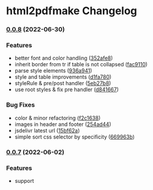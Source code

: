 # html2pdfmake Changelog
### [0.0.8](https://github.com/dantio/html2pdfmake/compare/v0.0.7...v0.0.8) (2022-06-30)


### Features

* better font and color handling ([352afe8](https://github.com/dantio/html2pdfmake/commit/352afe825a82bd6239753b3827f038ac206f2109))
* inherit border from tr if table is not collapsed ([fac9110](https://github.com/dantio/html2pdfmake/commit/fac911098479076727e2b2202fc4d637e5c11bfe))
* parse style elements ([936a941](https://github.com/dantio/html2pdfmake/commit/936a941e8ff5261ebf6194400c33787b2af888e0))
* style and table improvements ([d1fa780](https://github.com/dantio/html2pdfmake/commit/d1fa780ff6460afaa99011b00074cb344f1ce1fb))
* styleRule & pre/post handler ([5eb27b8](https://github.com/dantio/html2pdfmake/commit/5eb27b8f1524a8bbae1cf1077c5d11b3204f1737))
* use root styles & fix pre handler ([d841667](https://github.com/dantio/html2pdfmake/commit/d8416679c52c3e641a8423523ffa3a82566de05c))


### Bug Fixes

* color & minor refactoring ([f2c1638](https://github.com/dantio/html2pdfmake/commit/f2c1638d7e784138be7f34bf4b58f6b3aac2e258))
* images in header and footer ([254ad44](https://github.com/dantio/html2pdfmake/commit/254ad44844db0df49435e918c5d7c8bc69676f1a))
* jsdelivr latest url ([15bf62a](https://github.com/dantio/html2pdfmake/commit/15bf62a242f4a9414a068a1c882ffccdd75dfff8))
* simple sort css selector by specificity ([669963b](https://github.com/dantio/html2pdfmake/commit/669963bf3017c2447b1ca8819eada7b31923a01a))

### [0.0.7](https://github.com/dantio/html2pdfmake/compare/v0.0.6...v0.0.7) (2022-06-02)


### Features

* support <style> in templates ([41b205c](https://github.com/dantio/html2pdfmake/commit/41b205c62181466298c992862a6848022d558a93))
* template support with header/footer and meta info for pdfmake ([dea03e4](https://github.com/dantio/html2pdfmake/commit/dea03e4ccff4f941182f7687ee7d46862e8e45d1))


### Bug Fixes

* browserlist in package.json ([3618a9f](https://github.com/dantio/html2pdfmake/commit/3618a9f662453319a15317c59cd97e34eff14d79))
* css selectors ([72153e2](https://github.com/dantio/html2pdfmake/commit/72153e2cecd7b54b2c8f99359fb9981a23304838))
* lint error ([bd443ab](https://github.com/dantio/html2pdfmake/commit/bd443ab98b9d9a9aca50fef769259a0e2f031616))
* rem handling ([a8876b9](https://github.com/dantio/html2pdfmake/commit/a8876b95ad6286e4fb300539cdffee634f55ae94))

### [0.0.6](https://github.com/dantio/html2pdfmake/compare/v0.0.5...v0.0.6) (2022-05-31)


### Features

* use jsdelivr in example ([44d25b8](https://github.com/dantio/html2pdfmake/commit/44d25b8abbb18006bdbaa8db765f070d15da717d))


### Bug Fixes

* font-family parsing ([b04194b](https://github.com/dantio/html2pdfmake/commit/b04194ba8389b5e906f1c9435ce63afde2c9c929))
* lint issue ([1b6a950](https://github.com/dantio/html2pdfmake/commit/1b6a9505d335e8824369bce2e47c9e35cd04d77d))
* relative example file ([fca39ea](https://github.com/dantio/html2pdfmake/commit/fca39eaf28d021a089b5438c0c5144f6f8e1e57b))
* set <hr> border to 1px ([e7875d8](https://github.com/dantio/html2pdfmake/commit/e7875d874dd2d7570b66356fe329be5f27ade72e))

### [0.0.5](https://github.com/dantio/html2pdfmake/compare/v0.0.4...v0.0.5) (2022-05-20)


### Bug Fixes

* whitespace fix ([02a71f8](https://github.com/dantio/html2pdfmake/commit/02a71f843b161abc57b04f6d08463c116595f330))

### [0.0.4](https://github.com/dantio/html2pdfmake/compare/v0.0.3...v0.0.4) (2022-05-20)

### [0.0.3](https://github.com/dantio/html2pdfmake/compare/v0.0.2...v0.0.3) (2022-05-20)

### [0.0.2](https://github.com/dantio/html2pdfmake/compare/v0.0.1...v0.0.2) (2022-05-08)


### Bug Fixes

* docs ([2ada35f](https://github.com/dantio/html2pdfmake/commit/2ada35f80d1ee7deb163034facc7f4675705745e))

### 0.0.1 (2022-05-08)


### Features

* html2pdfmake ([e54ffbb](https://github.com/dantio/html2pdfmake/commit/e54ffbb046b386631c12643f5f0497bbce8f804c))

